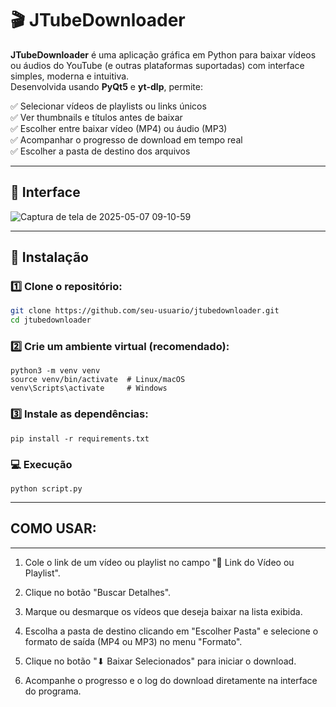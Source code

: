 # 🎬 JTubeDownloader

**JTubeDownloader** é uma aplicação gráfica em Python para baixar vídeos ou áudios do YouTube (e outras plataformas suportadas) com interface simples, moderna e intuitiva.  
Desenvolvida usando **PyQt5** e **yt-dlp**, permite:

✅ Selecionar vídeos de playlists ou links únicos  
✅ Ver thumbnails e títulos antes de baixar  
✅ Escolher entre baixar vídeo (MP4) ou áudio (MP3)  
✅ Acompanhar o progresso de download em tempo real  
✅ Escolher a pasta de destino dos arquivos

---

## 📸 **Interface**

![Captura de tela de 2025-05-07 09-10-59](https://github.com/user-attachments/assets/7a32f1fb-3af8-4d40-970b-53a6989eb8ee)


---




## 🚀 **Instalação**

### 1️⃣ Clone o repositório:

```bash
git clone https://github.com/seu-usuario/jtubedownloader.git
cd jtubedownloader
```

### 2️⃣ Crie um ambiente virtual (recomendado):
```
python3 -m venv venv
source venv/bin/activate  # Linux/macOS
venv\Scripts\activate     # Windows
```
### 3️⃣ Instale as dependências:
```
pip install -r requirements.txt
```
### 💻 Execução
```
python script.py
```


-------------------------------------------
## COMO USAR:
-------------------------------------------

1. Cole o link de um vídeo ou playlist no campo "🔗 Link do Vídeo ou Playlist".

2. Clique no botão "Buscar Detalhes".

3. Marque ou desmarque os vídeos que deseja baixar na lista exibida.

4. Escolha a pasta de destino clicando em "Escolher Pasta" e selecione o formato de saída (MP4 ou MP3) no menu "Formato".

5. Clique no botão "⬇ Baixar Selecionados" para iniciar o download.

6. Acompanhe o progresso e o log do download diretamente na interface do programa.


